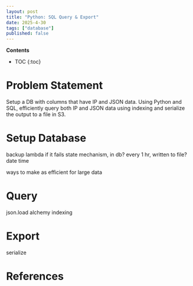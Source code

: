 ```yaml
---
layout: post
title: "Python: SQL Query & Export"
date: 2025-4-30
tags: ["database"]
published: false
---
```


**Contents**
* TOC
{:toc}

# Problem Statement
Setup a DB with columns that have IP and JSON data. Using Python and SQL, efficiently query both IP and JSON data using indexing and serialize the output to a file in S3.

# Setup Database

backup
lambda 
if it fails
state mechanism, in db?
every 1 hr, written to file?
date time

ways to make as efficient for large data

# Query

json.load
alchemy
indexing

# Export

serialize

# References
[^1]: []()


